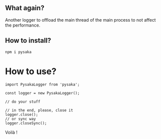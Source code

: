 ## What again?
Another logger to offload the main thread of the main process to not affect the performance.

## How to install?

`npm i pysaka`

# How to use?

    import PysakaLogger from 'pysaka';

    const logger = new PysakaLogger();

    // do your stuff

    // in the end, please, close it
    logger.close();
    // or sync way
    logger.closeSync();


Voilà !
